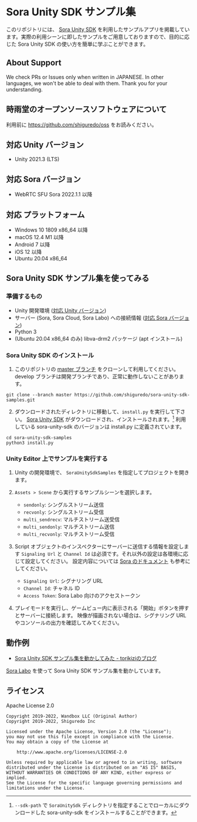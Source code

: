 # Sora Unity SDK サンプル集

このリポジトリには、 [Sora Unity SDK](https://github.com/shiguredo/sora-unity-sdk) を利用したサンプルアプリを掲載しています。実際の利用シーンに即したサンプルをご用意しておりますので、目的に応じた Sora Unity SDK の使い方を簡単に学ぶことができます。

## About Support

We check PRs or Issues only when written in JAPANESE.
In other languages, we won't be able to deal with them. Thank you for your understanding.

## 時雨堂のオープンソースソフトウェアについて

利用前に https://github.com/shiguredo/oss をお読みください。

## 対応 Unity バージョン

- Unity 2021.3 (LTS)

## 対応 Sora バージョン

- WebRTC SFU Sora 2022.1.1 以降

## 対応 プラットフォーム

- Windows 10 1809 x86_64 以降
- macOS 12.4 M1 以降
- Android 7 以降
- iOS 12 以降
- Ubuntu 20.04 x86_64

## Sora Unity SDK サンプル集を使ってみる

### 準備するもの

- Unity 開発環境 ([対応 Unity バージョン](#対応-unity-バージョン))
- サーバー (Sora, Sora Cloud, Sora Labo) への接続情報  ([対応 Sora バージョン](#対応-sora-バージョン))
- Python 3
- (Ubuntu 20.04 x86_64 のみ) libva-drm2 パッケージ (apt インストール)

### Sora Unity SDK のインストール

1. このリポジトリの [master ブランチ](https://github.com/shiguredo/sora-unity-sdk-samples/tree/master) をクローンして利用してください。
    develop ブランチは開発ブランチであり、正常に動作しないことがあります。

```
git clone --branch master https://github.com/shiguredo/sora-unity-sdk-samples.git
```

2. ダウンロードされたディレクトリに移動して、`install.py` を実行して下さい。
    [Sora Unity SDK](https://github.com/shiguredo/sora-unity-sdk) がダウンロードされ、インストールされます。[^1] 利用している sora-unity-sdk のバージョンは install.py に定義されています。

```
cd sora-unity-sdk-samples
python3 install.py
```

[^1]: `--sdk-path` で `SoraUnitySdk` ディレクトリを指定することでローカルにダウンロードした sora-unity-sdk をインストールすることができます。

### Unity Editor 上でサンプルを実行する

1. Unity の開発環境で、 `SoraUnitySdkSamples` を指定してプロジェクトを開きます。

2. `Assets > Scene` から実行するサンプルシーンを選択します。

    - `sendonly`: シングルストリーム送信
    - `recvonly`: シングルストリーム受信
    - `multi_sendrecv`: マルチストリーム送受信
    - `multi_sendonly`: マルチストリーム送信
    - `multi_recvonly`: マルチストリーム受信

3. Script オブジェクトのインスペクターにサーバーに送信する情報を設定します
    `Signaling Url` と `Channel Id` は必須です。それ以外の設定は各環境に応じて設定してください。
    設定内容については [Sora のドキュメント](https://sora-doc.shiguredo.jp/SIGNALING) も参考にしてください。

    - `Signaling Url`: シグナリング URL
    - `Channel Id`: チャネル ID
    - `Access Token`: Sora Labo 向けのアクセストークン

4. プレイモードを実行し、ゲームビュー内に表示される「開始」ボタンを押すとサーバーに接続します。
    映像が描画されない場合は、シグナリング URL やコンソールの出力を確認してみてください。

## 動作例

- [Sora Unity SDK サンプル集を動かしてみた - torikiziのブログ](https://torikizi.hatenablog.jp/entry/2019/12/03/101411)

[Sora Labo](https://sora-labo.shiguredo.jp/) を使って Sora Unity SDK サンプル集を動かしています。

## ライセンス

Apache License 2.0

```
Copyright 2019-2022, Wandbox LLC (Original Author)
Copyright 2019-2022, Shiguredo Inc

Licensed under the Apache License, Version 2.0 (the "License");
you may not use this file except in compliance with the License.
You may obtain a copy of the License at

    http://www.apache.org/licenses/LICENSE-2.0

Unless required by applicable law or agreed to in writing, software
distributed under the License is distributed on an "AS IS" BASIS,
WITHOUT WARRANTIES OR CONDITIONS OF ANY KIND, either express or implied.
See the License for the specific language governing permissions and
limitations under the License.
```

